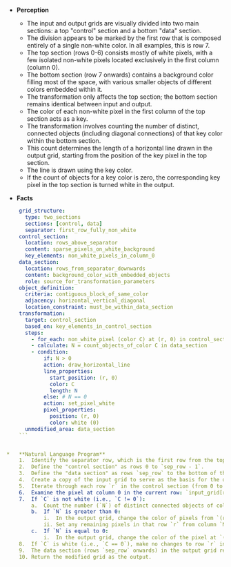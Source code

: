 *   **Perception**
    *   The input and output grids are visually divided into two main sections: a top "control" section and a bottom "data" section.
    *   The division appears to be marked by the first row that is composed entirely of a single non-white color. In all examples, this is row 7.
    *   The top section (rows 0-6) consists mostly of white pixels, with a few isolated non-white pixels located exclusively in the first column (column 0).
    *   The bottom section (row 7 onwards) contains a background color filling most of the space, with various smaller objects of different colors embedded within it.
    *   The transformation only affects the top section; the bottom section remains identical between input and output.
    *   The color of each non-white pixel in the first column of the top section acts as a key.
    *   The transformation involves counting the number of distinct, connected objects (including diagonal connections) of that key color within the bottom section.
    *   This count determines the length of a horizontal line drawn in the output grid, starting from the position of the key pixel in the top section.
    *   The line is drawn using the key color.
    *   If the count of objects for a key color is zero, the corresponding key pixel in the top section is turned white in the output.

*   **Facts**
    
```yaml
    grid_structure:
      type: two_sections
      sections: [control, data]
      separator: first_row_fully_non_white
    control_section:
      location: rows_above_separator
      content: sparse_pixels_on_white_background
      key_elements: non_white_pixels_in_column_0
    data_section:
      location: rows_from_separator_downwards
      content: background_color_with_embedded_objects
      role: source_for_transformation_parameters
    object_definition:
      criteria: contiguous_block_of_same_color
      adjacency: horizontal_vertical_diagonal
      location_constraint: must_be_within_data_section
    transformation:
      target: control_section
      based_on: key_elements_in_control_section
      steps:
        - for_each: non_white_pixel (color C) at (r, 0) in control_section
        - calculate: N = count_objects_of_color C in data_section
        - condition:
            if: N > 0
            action: draw_horizontal_line
            line_properties:
              start_position: (r, 0)
              color: C
              length: N
            else: # N == 0
            action: set_pixel_white
            pixel_properties:
              position: (r, 0)
              color: white (0)
      unmodified_area: data_section
    ```


*   **Natural Language Program**
    1.  Identify the separator row, which is the first row from the top (row index `sep_row`) that contains no white pixels.
    2.  Define the "control section" as rows 0 to `sep_row - 1`.
    3.  Define the "data section" as rows `sep_row` to the bottom of the grid.
    4.  Create a copy of the input grid to serve as the basis for the output grid.
    5.  Iterate through each row `r` in the control section (from 0 to `sep_row - 1`).
    6.  Examine the pixel at column 0 in the current row: `input_grid[r][0]`. Let its color be `C`.
    7.  If `C` is not white (i.e., `C != 0`):
        a.  Count the number (`N`) of distinct connected objects of color `C` within the data section (rows `sep_row` onwards). Consider pixels connected horizontally, vertically, or diagonally as part of the same object.
        b.  If `N` is greater than 0:
            i.  In the output grid, change the color of pixels from `(r, 0)` to `(r, N-1)` (inclusive) to color `C`. Make sure not to go beyond the grid's width boundary.
            ii. Set any remaining pixels in that row `r` from column `N` onwards to white (0).
        c.  If `N` is equal to 0:
            i.  In the output grid, change the color of the pixel at `(r, 0)` to white (0).
    8.  If `C` is white (i.e., `C == 0`), make no changes to row `r` in the output grid (it remains as it was copied from the input, which should be all white in the control section except for column 0 potentially).
    9.  The data section (rows `sep_row` onwards) in the output grid remains identical to the input grid's data section.
    10. Return the modified grid as the output.